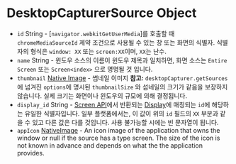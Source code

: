 # DesktopCapturerSource Object

* `id` String - [`navigator.webkitGetUserMedia`]를 호출할 때 `chromeMediaSourceId` 제약 조건으로 사용될 수 있는 창 또는 화면의 식별자. 식별자의 형식은 `window: XX` 또는 `screen:XX`이며, `XX`는 난수.
* `name` String - 윈도우 소스의 이름이 윈도우 제목과 일치하면, 화면 소스는 `Entire Screen` 또는 `Screen<index>` 으로 명명될 것 입니다.
* `thumbnail` [Native Image](../native-image.md) - 썸네일 이미지 **참고:** `desktopCapturer.getSources` 에 넘겨진 `options`에 명시된 `thumbnailSize` 와 섬네일의 크기가 같음을 보장하지 않습니다. 실제 크기는 화면이나 윈도우의 규모에 의해 결정됩니다.
* `display_id` String - [Screen API](../screen.md)에서 반환되는 [Display](display.md)에 매칭되는 `id`에 해당하는 유일한 식별자입니다. 일부 플랫폼에서는, 이 값이 위의 `id` 필드의 `XX` 부분과 같을 수 있고 다른 값은 다를 것입니다. 사용 불가능할 시에는 빈 문자열이 됩니다.
* `appIcon` [NativeImage](../native-image.md) - An icon image of the application that owns the window or null if the source has a type screen. The size of the icon is not known in advance and depends on what the the application provides.